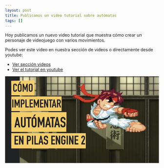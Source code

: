 ```yaml
---
layout: post
title: Publicamos un video tutorial sobre autómatas
tags: []
---
```


Hoy publicamos un nuevo video tutorial que muestra
cómo crear un personaje de videojuego con varios
movimientos.

Podes ver este video en nuestra sección de videos
o directamente desde youtube:

- [Ver sección videos](/videos)
- [Ver el tutorial en youtube](https://www.youtube.com/watch?v=yCh0zN6UGvE)

![](/assets/noticias/video-automatas.jpg)
